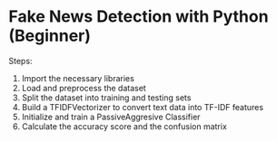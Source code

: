 # Fake News Detection with Python (Beginner)

Steps:
1. Import the necessary libraries
2. Load and preprocess the dataset
3. Split the dataset into training and testing sets
4. Build a TFIDFVectorizer to convert text data into TF-IDF features
5. Initialize and train a PassiveAggresive Classifier
6. Calculate the accuracy score and the confusion matrix


